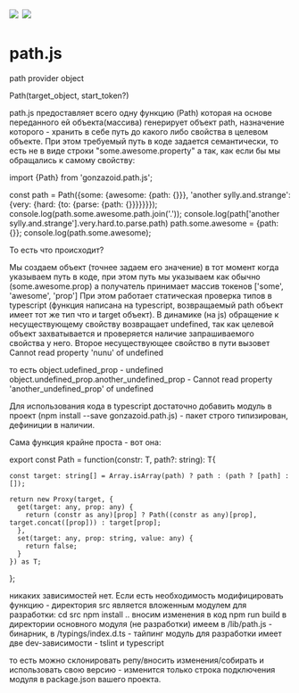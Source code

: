 
# <img src="https://img.shields.io/travis/gonzazoid/path.js.svg"></img> <img src="https://img.shields.io/npm/v/path.js.svg"></img>
 
# path.js
path provider object

Path(target_object, start_token?)

path.js предоставляет всего одну функцию (Path) которая на основе переданного ей объекта(массива) генерирует объект path, назначение которого - хранить в себе путь до какого либо свойства в целевом объекте.
При этом требуемый путь в коде задается семантически, то есть не в виде строки "some.awesome.property" а так, как если бы мы обращались к самому свойству:

import {Path} from 'gonzazoid.path.js';

const path = Path({some: {awesome: {path: {}}}, 'another sylly.and.strange': {very: {hard: {to: {parse: {path: {}}}}}}});
console.log(path.some.awesome.path.join('.'));
console.log(path['another sylly.and.strange'].very.hard.to.parse.path)
path.some.awesome = {path: {}};
console.log(path.some.awesome);

То есть что происходит?

Мы создаем объект (точнее задаем его значение) в тот момент когда указываем путь в коде, при этом путь мы указываем как обычно (some.awesome.prop) а получатель принимает массив токенов ['some', 'awesome', 'prop']
При этом работает статическая проверка типов в typescript (функция написана на typescript, возвращаемый path объект имеет тот же тип что и target объект). В динамике (на js) обращение к несуществующему свойству возвращает undefined, так как целевой объект захватывается и проверяется наличие запрашиваемого свойства у него. Второе несуществующее свойство в пути вызовет Cannot read property 'nunu' of undefined

то есть
object.udefined_prop - undefined
object.undefined_prop.another_undefined_prop - Cannot read property 'another_undefined_prop' of undefined

Для использования кода в typescript достаточно добавить модуль в проект (npm install --save gonzazoid.path.js) - пакет строго типизирован, дефиниции в наличии.

Сама функция крайне проста - вот она:

export const Path = function<T>(constr: T, path?: string): T{

    const target: string[] = Array.isArray(path) ? path : (path ? [path] : []);

    return new Proxy(target, {
      get(target: any, prop: any) {
        return (constr as any)[prop] ? Path((constr as any)[prop], target.concat([prop])) : target[prop];
      },
      set(target: any, prop: string, value: any) {
        return false;
      }
    }) as T;
};

никаких зависимостей нет.
Если есть необходимость модифицировать функцию - директория src является вложенным модулем для разработки:
cd src
npm install
.. вносим изменения в код
npm run build
в директории основного модуля (не разработки) имеем в /lib/path.js - бинарник, в /typings/index.d.ts - тайпинг
модуль для разработки имеет две dev-зависимости - tslint и typescript

то есть можно склонировать репу/вносить изменения/собирать и использовать свою версию - изменится только строка подключения модуля в package.json вашего проекта.
